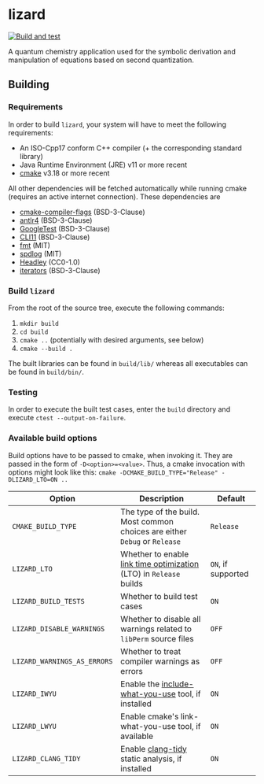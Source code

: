 # lizard
[![Build and test](https://github.com/Krzmbrzl/lizard/actions/workflows/build.yml/badge.svg)](https://github.com/Krzmbrzl/lizard/actions/workflows/build.yml)

A quantum chemistry application used for the symbolic derivation and manipulation of equations based on second quantization.

## Building

### Requirements

In order to build `lizard`, your system will have to meet the following requirements:
- An ISO-Cpp17 conform C++ compiler (+ the corresponding standard library)
- Java Runtime Environment (JRE) v11 or more recent
- [cmake](https://cmake.org/) v3.18 or more recent

All other dependencies will be fetched automatically while running cmake (requires an active internet connection). These dependencies are
- [cmake-compiler-flags](https://github.com/Krzmbrzl/cmake-compiler-flags) (BSD-3-Clause)
- [antlr4](https://github.com/antlr/antlr4) (BSD-3-Clause)
- [GoogleTest](https://github.com/google/googletest) (BSD-3-Clause)
- [CLI11](https://github.com/CLIUtils/CLI11) (BSD-3-Clause)
- [fmt](https://github.com/fmtlib/fmt) (MIT)
- [spdlog](https://github.com/gabime/spdlog) (MIT)
- [Headley](https://github.com/nemequ/hedley) (CC0-1.0)
- [iterators](https://github.com/Krzmbrzl/iterators) (BSD-3-Clause)


### Build `lizard`

From the root of the source tree, execute the following commands:
1. `mkdir build`
2. `cd build`
3. `cmake ..` (potentially with desired arguments, see below)
4. `cmake --build .`

The built libraries can be found in `build/lib/` whereas all executables can be found in `build/bin/`.

### Testing

In order to execute the built test cases, enter the `build` directory and execute `ctest --output-on-failure`.

### Available build options

Build options have to be passed to cmake, when invoking it. They are passed in the form of `-D<option>=<value>`. Thus, a cmake invocation with options
might look like this: `cmake -DCMAKE_BUILD_TYPE="Release" -DLIZARD_LTO=ON ..`

| **Option** | **Description** | **Default** |
| ---------- | --------------- | ----------- |
| `CMAKE_BUILD_TYPE` | The type of the build. Most common choices are either `Debug` or `Release` | `Release` |
| `LIZARD_LTO` | Whether to enable [link time optimization](http://johanengelen.github.io/ldc/2016/11/10/Link-Time-Optimization-LDC.html) (LTO) in `Release` builds | `ON`, if supported |
| `LIZARD_BUILD_TESTS` | Whether to build test cases | `ON` |
| `LIZARD_DISABLE_WARNINGS` | Whether to disable all warnings related to `libPerm` source files | `OFF` |
| `LIZARD_WARNINGS_AS_ERRORS` | Whether to treat compiler warnings as errors | `OFF` |
| `LIZARD_IWYU` | Enable the [include-what-you-use](https://include-what-you-use.org/) tool, if installed | `ON` |
| `LIZARD_LWYU` | Enable cmake's link-what-you-use tool, if available | `ON` |
| `LIZARD_CLANG_TIDY` | Enable [clang-tidy](https://clang.llvm.org/extra/clang-tidy/) static analysis, if installed | `ON` |


